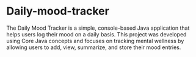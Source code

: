 # Daily-mood-tracker
The Daily Mood Tracker is a simple, console-based Java application that helps users log their mood on a daily basis. This project was developed using Core Java concepts and focuses on tracking mental wellness by allowing users to add, view, summarize, and store their mood entries.
